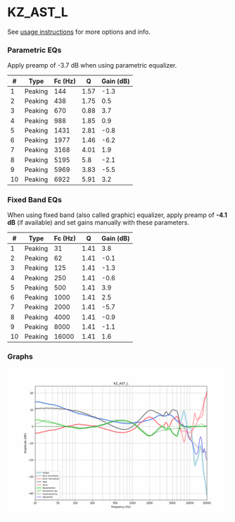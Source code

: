 # KZ_AST_L
See [usage instructions](https://github.com/jaakkopasanen/AutoEq#usage) for more options and info.

### Parametric EQs
Apply preamp of -3.7 dB when using parametric equalizer.

|   # | Type    |   Fc (Hz) |    Q |   Gain (dB) |
|-----|---------|-----------|------|-------------|
|   1 | Peaking |       144 | 1.57 |        -1.3 |
|   2 | Peaking |       438 | 1.75 |         0.5 |
|   3 | Peaking |       670 | 0.88 |         3.7 |
|   4 | Peaking |       988 | 1.85 |         0.9 |
|   5 | Peaking |      1431 | 2.81 |        -0.8 |
|   6 | Peaking |      1977 | 1.46 |        -6.2 |
|   7 | Peaking |      3168 | 4.01 |         1.9 |
|   8 | Peaking |      5195 | 5.8  |        -2.1 |
|   9 | Peaking |      5969 | 3.83 |        -5.5 |
|  10 | Peaking |      6922 | 5.91 |         3.2 |

### Fixed Band EQs
When using fixed band (also called graphic) equalizer, apply preamp of **-4.1 dB** (if available) and set gains manually with these parameters.

|   # | Type    |   Fc (Hz) |    Q |   Gain (dB) |
|-----|---------|-----------|------|-------------|
|   1 | Peaking |        31 | 1.41 |         3.8 |
|   2 | Peaking |        62 | 1.41 |        -0.1 |
|   3 | Peaking |       125 | 1.41 |        -1.3 |
|   4 | Peaking |       250 | 1.41 |        -0.6 |
|   5 | Peaking |       500 | 1.41 |         3.9 |
|   6 | Peaking |      1000 | 1.41 |         2.5 |
|   7 | Peaking |      2000 | 1.41 |        -5.7 |
|   8 | Peaking |      4000 | 1.41 |        -0.9 |
|   9 | Peaking |      8000 | 1.41 |        -1.1 |
|  10 | Peaking |     16000 | 1.41 |         1.6 |

### Graphs
![](./KZ_AST_L.png)
